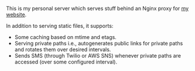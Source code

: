 This is my personal server which serves stuff behind an Nginx proxy for [my website](https://waffles.space).

In addition to serving static files, it supports:

- Some caching based on mtime and etags.
- Serving private paths i.e., autogenerates public links for private paths and rotates them over desired intervals.
- Sends SMS (through Twilio or AWS SNS) whenever private paths are accessed (over some configured interval).
